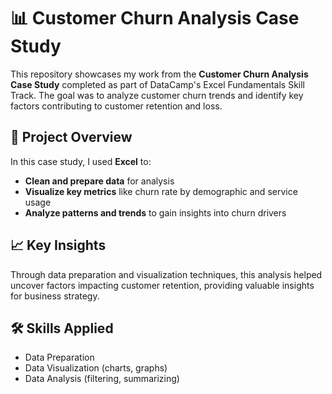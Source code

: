 # 📊 Customer Churn Analysis Case Study

This repository showcases my work from the **Customer Churn Analysis Case Study** completed as part of DataCamp's Excel Fundamentals Skill Track. The goal was to analyze customer churn trends and identify key factors contributing to customer retention and loss.

## 📁 Project Overview

In this case study, I used **Excel** to:
- **Clean and prepare data** for analysis
- **Visualize key metrics** like churn rate by demographic and service usage
- **Analyze patterns and trends** to gain insights into churn drivers

## 📈 Key Insights

Through data preparation and visualization techniques, this analysis helped uncover factors impacting customer retention, providing valuable insights for business strategy.

## 🛠️ Skills Applied
- Data Preparation
- Data Visualization (charts, graphs)
- Data Analysis (filtering, summarizing)
